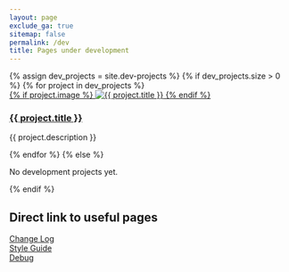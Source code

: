 ```yaml
---
layout: page
exclude_ga: true
sitemap: false
permalink: /dev
title: Pages under development
---
```


<div class="projects-gallery">
  {% assign dev_projects = site.dev-projects %}
  {% if dev_projects.size > 0 %}
    {% for project in dev_projects %}
      <div class="project-card">
        <a href="{{ project.url | relative_url }}">
          {% if project.image %}
            <img src="{{ project.image }}" alt="{{ project.title }}">
          {% endif %}
          <h3>{{ project.title }}</h3>
        </a>
        <p>{{ project.description }}</p>
      </div>
    {% endfor %}
  {% else %}
    <p>No development projects yet.</p>
  {% endif %}
</div>

## Direct link to useful pages

[Change Log](/change-log)  
[Style Guide](/style-guide)  
[Debug](/debug)  
